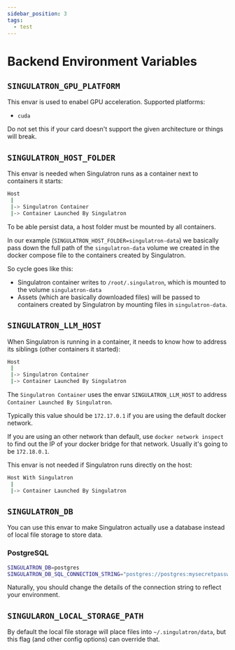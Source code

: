 ```yaml
---
sidebar_position: 3
tags:
  - test
---
```


# Backend Environment Variables

## `SINGULATRON_GPU_PLATFORM`

This envar is used to enabel GPU acceleration.
Supported platforms:

- `cuda`

Do not set this if your card doesn't support the given architecture or things will break.

## `SINGULATRON_HOST_FOLDER`

This envar is needed when Singulatron runs as a container next to containers it starts:

```sh
Host
 |
 |-> Singulatron Container
 |-> Container Launched By Singulatron
```

To be able persist data, a host folder must be mounted by all containers.

In our example (`SINGULATRON_HOST_FOLDER=singulatron-data`) we basically pass down the full path of the `singulatron-data` volume we created in the docker compose file to the containers created by Singulatron.

So cycle goes like this:

- Singulatron container writes to `/root/.singulatron`, which is mounted to the volume `singulatron-data`
- Assets (which are basically downloaded files) will be passed to containers created by Singulatron by mounting files in `singulatron-data`.

## `SINGULATRON_LLM_HOST`

When Singulatron is running in a container, it needs to know how to address its siblings (other containers it started):

```sh
Host
 |
 |-> Singulatron Container
 |-> Container Launched By Singulatron
```

The `Singulatron Container` uses the envar `SINGULATRON_LLM_HOST` to address `Container Launched By Singulatron`.

Typically this value should be `172.17.0.1` if you are using the default docker network.

If you are using an other network than default, use `docker network inspect` to find out the IP of your docker bridge for that network.
Usually it's going to be `172.18.0.1`.

This envar is not needed if Singulatron runs directly on the host:

```sh
Host With Singulatron
 |
 |-> Container Launched By Singulatron
```

## `SINGULATRON_DB`

You can use this envar to make Singulatron actually use a database instead of local file storage to store data.

### PostgreSQL

```sh
SINGULATRON_DB=postgres
SINGULATRON_DB_SQL_CONNECTION_STRING="postgres://postgres:mysecretpassword@localhost:5432/mydatabase?sslmode=disable"
```

Naturally, you should change the details of the connection string to reflect your environment.

## `SINGULARON_LOCAL_STORAGE_PATH`

By default the local file storage will place files into `~/.singulatron/data`, but this flag (and other config options) can override that.
